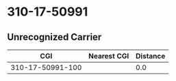# 310-17-50991
## Unrecognized Carrier


| CGI | Nearest CGI | Distance |
|-----|-------------|----------|
| 310-17-50991-100 |  | 0.0 |
